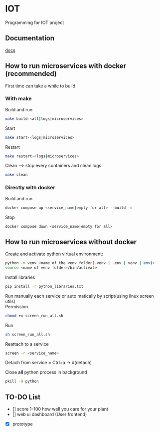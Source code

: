 # IOT
Programming for IOT project

## Documentation
[docs](https://github.com/dagh3n/IOT/blob/main/Documentation/documentation.md)

## How to run microservices **with** docker (recommended)
First time can take a while to build  
### With make
Build and run
```bash
make build-<all|logs|microservices>
```    
Start  
```bash
make start-<logs|microservices>
```  
Restart  
```bash
make restart-<logs|microservices>
```
Clean --> stop every containers and clean logs  
```bash
make clean
```  
### Directly with docker
Build and run
```bash
docker compose up <service_name|empty for all> --build -d
```  
Stop  
```bash
docker compose down <service_name|empty for all>
```  
## How to run microservices **without** docker
Create and activate python virtual environment:  
```bash
python -m venv <name of the venv folder(.venv | .env | venv | env)>
source <name of venv folder>/bin/activate
```  
Install libraries
```bash
pip install -r python_libraries.txt
```  
Run manually each service or auto matically by script(using linux screen utils)  
Permission
```bash
chmod +x screen_run_all.sh
```  
Run  
```bash
sh screen_run_all.sh
```  

Reattach to a service  
```bash
screen -r <service_name>
```  

Detach from service = Ctrl+a -> d(detach)  

Close **all** python process in background
```bash
pkill -9 python
```

## TO-DO List
- [] score 1-100 how well you care for your plant
- [] web ui dashboard (User frontend)
- [x] prototype 
